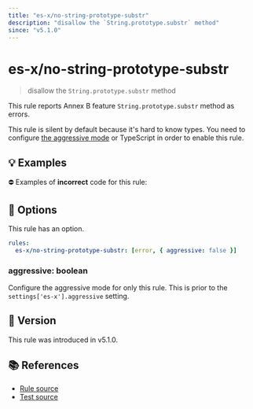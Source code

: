 ```yaml
---
title: "es-x/no-string-prototype-substr"
description: "disallow the `String.prototype.substr` method"
since: "v5.1.0"
---
```


# es-x/no-string-prototype-substr
> disallow the `String.prototype.substr` method

This rule reports Annex B feature `String.prototype.substr` method as errors.

This rule is silent by default because it's hard to know types. You need to configure [the aggressive mode](../#the-aggressive-mode) or TypeScript in order to enable this rule.

## 💡 Examples

⛔ Examples of **incorrect** code for this rule:

<eslint-playground type="bad" code="/*eslint es-x/no-string-prototype-substr: [error, { aggressive: true }] */
foo.substr()
" />

## 🔧 Options

This rule has an option.

```yml
rules:
  es-x/no-string-prototype-substr: [error, { aggressive: false }]
```

### aggressive: boolean

Configure the aggressive mode for only this rule.
This is prior to the `settings['es-x'].aggressive` setting.

## 🚀 Version

This rule was introduced in v5.1.0.

## 📚 References

- [Rule source](https://github.com/ota-meshi/eslint-plugin-es-x/blob/master/lib/rules/no-string-prototype-substr.js)
- [Test source](https://github.com/ota-meshi/eslint-plugin-es-x/blob/master/tests/lib/rules/no-string-prototype-substr.js)
